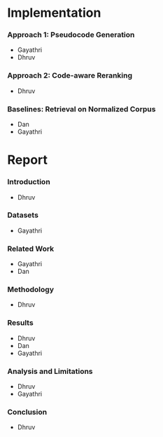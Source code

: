 # Implementation

### Approach 1: Pseudocode Generation 
- Gayathri
- Dhruv

### Approach 2: Code-aware Reranking
- Dhruv

### Baselines: Retrieval on Normalized Corpus
- Dan
- Gayathri

# Report

### Introduction
- Dhruv

### Datasets
- Gayathri

### Related Work
- Gayathri
- Dan

### Methodology
- Dhruv

### Results
- Dhruv
- Dan
- Gayathri

### Analysis and Limitations
- Dhruv
- Gayathri

### Conclusion
- Dhruv